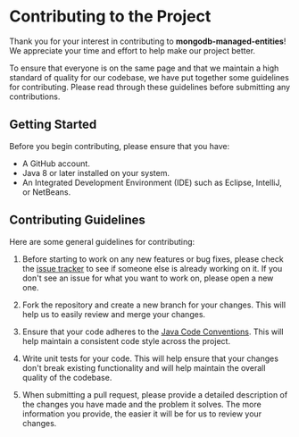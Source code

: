 # Contributing to the Project

Thank you for your interest in contributing to **mongodb-managed-entities**! We appreciate your time and effort to
help make our project better.

To ensure that everyone is on the same page and that we maintain a high standard of quality for our codebase, we have
put together some guidelines for contributing. Please read through these guidelines before submitting any contributions.

## Getting Started

Before you begin contributing, please ensure that you have:

- A GitHub account.
- Java 8 or later installed on your system.
- An Integrated Development Environment (IDE) such as Eclipse, IntelliJ, or NetBeans.

## Contributing Guidelines

Here are some general guidelines for contributing:

1. Before starting to work on any new features or bug fixes, please check
   the [issue tracker](https://github.com/shashankrnr32/mongodb-application-sharding/issues) to see if someone else is
   already working on it. If you don't see an issue for what you want to work on, please open a new one.

2. Fork the repository and create a new branch for your changes. This will help us to easily review and merge your
   changes.

3. Ensure that your code adheres to
   the [Java Code Conventions](https://www.oracle.com/technetwork/java/codeconventions-150003.pdf). This will help
   maintain a consistent code style across the project.

4. Write unit tests for your code. This will help ensure that your changes don't break existing functionality and will
   help maintain the overall quality of the codebase.

5. When submitting a pull request, please provide a detailed description of the changes you have made and the problem it
   solves. The more information you provide, the easier it will be for us to review your changes.
